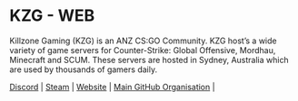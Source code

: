 # KZG - WEB

Killzone Gaming (KZG) is an ANZ CS:GO Community. KZG host’s a wide variety of game servers for Counter-Strike: Global Offensive, Mordhau, Minecraft and SCUM. These servers are hosted in Sydney, Australia which are used by thousands of gamers daily.

[Discord](https://kzg.gg/Discord) | [Steam](https://kzg.gg/steam) | [Website](https://kzg.gg) | [Main GitHub Organisation](https://github.com/KillzoneGaming) |
